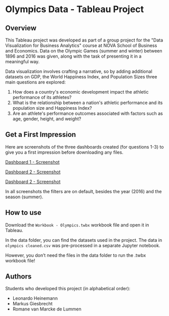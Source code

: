 # Olympics Data - Tableau Project

## Overview
This Tableau project was developed as part of a group project for the "Data Visualization for Business Analytics" course at NOVA School of Business and Economics. Data on the Olympic Games (summer and winter) between 1896 and 2016 was given, along with the task of presenting it in a meaningful way.

Data visualization involves crafting a narrative, so by adding additional datasets on GDP, the World Happiness Index, and Population Sizes three main questions are explored:

1. How does a country's economic development impact the athletic performance of its athletes?
2. What is the relationship between a nation's athletic performance and its population size and Happiness Index?
3. Are an athlete's performance outcomes associated with factors such as age, gender, height, and weight?


## Get a First Impression 

Here are screenshots of the three dashboards created (for questions 1-3) to give you a first impression before downloading any files.


[Dashboard 1 - Screenshot](additionalContent/Dashboard1.png)

[Dashboard 2 - Screenshot](additionalContent/Dashboard2.png)

[Dashboard 2 - Screenshot](additionalContent/Dashboard3.png)

In all screenshots the filters are on default, besides the year (2016) and the season (summer).

## How to use

Download the `Workbook - Olympics.twbx` workbook file and open it in Tableau.

In the data folder, you can find the datasets used in the project. The data in `olympics cleaned.csv` was pre-processed in a separate Jupyter notebook.

However, you don’t need the files in the data folder to run the .twbx workbook file!

## Authors
Students who developed this project (in alphabetical order):
- Leonardo Heinemann
- Markus Giesbrecht
- Romane van Marcke de Lummen 

